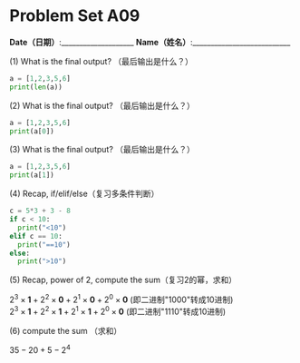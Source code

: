 # Problem Set A09
**Date（日期）**:____________________   **Name（姓名）**:___________________________

(1) What is the final output?  （最后输出是什么？）
```python
a = [1,2,3,5,6]
print(len(a))
```

(2) What is the final output?  （最后输出是什么？）
```python
a = [1,2,3,5,6]
print(a[0])
```

(3) What is the final output?  （最后输出是什么？）
```python
a = [1,2,3,5,6]
print(a[1])
```

(4) Recap, if/elif/else（复习多条件判断）
```python
c = 5*3 + 3 - 8
if c < 10:
  print("<10")
elif c == 10:
  print("==10")
else:
  print(">10")
```

(5) Recap, power of 2, compute the sum（复习2的幂，求和） 

$2^3\times \textbf{1} + 2^2\times \textbf{0} + 2^1 \times \textbf{0} + 2^0 \times \textbf{0}$     (即二进制"1000"转成10进制)  
$2^3\times \textbf{1} + 2^2\times \textbf{1} + 2^1 \times \textbf{1} + 2^0 \times \textbf{0}$     (即二进制"1110"转成10进制)  

(6) compute the sum （求和） 

$35 - 20 + 5 - 2^4$
